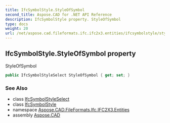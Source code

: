 ```yaml
---
title: IfcSymbolStyle.StyleOfSymbol
second_title: Aspose.CAD for .NET API Reference
description: IfcSymbolStyle property. StyleOfSymbol
type: docs
weight: 20
url: /net/aspose.cad.fileformats.ifc.ifc2x3.entities/ifcsymbolstyle/styleofsymbol/
---
```

## IfcSymbolStyle.StyleOfSymbol property

StyleOfSymbol

```csharp
public IfcSymbolStyleSelect StyleOfSymbol { get; set; }
```

### See Also

* class [IfcSymbolStyleSelect](../../../aspose.cad.fileformats.ifc.ifc2x3.types/ifcsymbolstyleselect/)
* class [IfcSymbolStyle](../)
* namespace [Aspose.CAD.FileFormats.Ifc.IFC2X3.Entities](../../ifcsymbolstyle/)
* assembly [Aspose.CAD](../../../)


